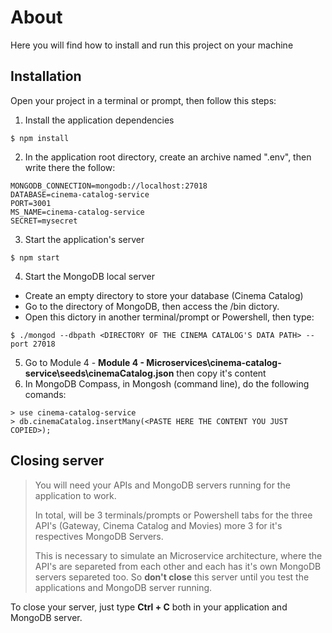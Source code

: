 # About
Here you will find how to install and run this project on your machine

## Installation
Open your project in a terminal or prompt, then follow this steps:

1. Install the application dependencies 
```
$ npm install
```
2. In the application root directory, create an archive named ".env", then write there the follow:
```
MONGODB_CONNECTION=mongodb://localhost:27018
DATABASE=cinema-catalog-service
PORT=3001
MS_NAME=cinema-catalog-service
SECRET=mysecret
```
3. Start the application's server
```    
$ npm start
```
4. Start the MongoDB local server
- Create an empty directory to store your database (Cinema Catalog)
- Go to the directory of MongoDB, then access the /bin dictory.
- Open this dictory in another terminal/prompt or Powershell, then type:
```    
$ ./mongod --dbpath <DIRECTORY OF THE CINEMA CATALOG'S DATA PATH> --port 27018
```
5. Go to Module 4 - **Module 4 - Microservices\cinema-catalog-service\seeds\cinemaCatalog.json** then copy it's content
6. In MongoDB Compass, in Mongosh (command line), do the following comands:
```    
> use cinema-catalog-service
> db.cinemaCatalog.insertMany(<PASTE HERE THE CONTENT YOU JUST COPIED>);
```

## Closing server
> You will need your APIs and MongoDB servers running for the application to work. 
> 
> In total, will be 3 terminals/prompts or Powershell tabs for the three API's (Gateway, Cinema Catalog and Movies) more 3 for it's respectives MongoDB Servers.
>
> This is necessary to simulate an Microservice architecture, where the API's are separeted from each other and each has it's own MongoDB servers separeted too.
> So **don't close** this server until you test the applications and MongoDB server running.

To close your server, just type **Ctrl + C** both in your application and MongoDB server.
